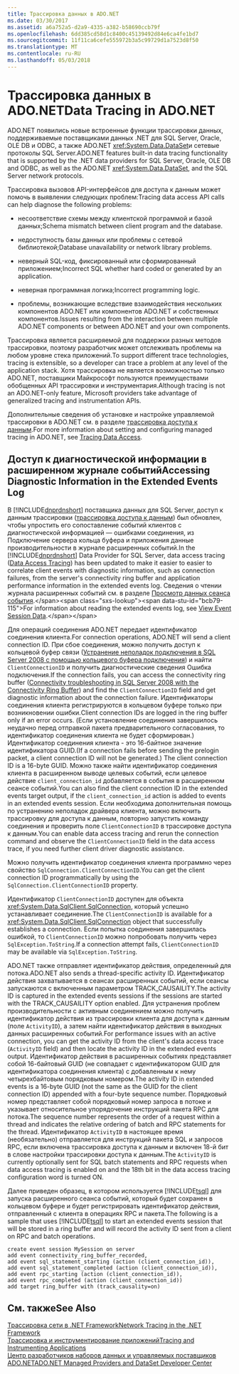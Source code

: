 ```yaml
---
title: Трассировка данных в ADO.NET
ms.date: 03/30/2017
ms.assetid: a6a752a5-d2a9-4335-a382-b58690ccb79f
ms.openlocfilehash: 6dd385cd58d1c8400c45139492d84e6ca4fe1bd7
ms.sourcegitcommit: 11f11ca6cefe555972b3a5c99729d1a7523d8f50
ms.translationtype: MT
ms.contentlocale: ru-RU
ms.lasthandoff: 05/03/2018
---
```

# <a name="data-tracing-in-adonet"></a><span data-ttu-id="bcb79-102">Трассировка данных в ADO.NET</span><span class="sxs-lookup"><span data-stu-id="bcb79-102">Data Tracing in ADO.NET</span></span>
<span data-ttu-id="bcb79-103">ADO.NET появились новые встроенные функции трассировки данных, поддерживаемые поставщиками данных .NET для SQL Server, Oracle, OLE DB и ODBC, а также ADO.NET <xref:System.Data.DataSet>и сетевые протоколы SQL Server.</span><span class="sxs-lookup"><span data-stu-id="bcb79-103">ADO.NET features built-in data tracing functionality that is supported by the .NET data providers for SQL Server, Oracle, OLE DB and ODBC, as well as the ADO.NET <xref:System.Data.DataSet>, and the SQL Server network protocols.</span></span>  
  
 <span data-ttu-id="bcb79-104">Трассировка вызовов API-интерфейсов для доступа к данным может помочь в выявлении следующих проблем:</span><span class="sxs-lookup"><span data-stu-id="bcb79-104">Tracing data access API calls can help diagnose the following problems:</span></span>  
  
-   <span data-ttu-id="bcb79-105">несоответствие схемы между клиентской программой и базой данных;</span><span class="sxs-lookup"><span data-stu-id="bcb79-105">Schema mismatch between client program and the database.</span></span>  
  
-   <span data-ttu-id="bcb79-106">недоступность базы данных или проблемы с сетевой библиотекой;</span><span class="sxs-lookup"><span data-stu-id="bcb79-106">Database unavailability or network library problems.</span></span>  
  
-   <span data-ttu-id="bcb79-107">неверный SQL-код, фиксированный или сформированный приложением;</span><span class="sxs-lookup"><span data-stu-id="bcb79-107">Incorrect SQL whether hard coded or generated by an application.</span></span>  
  
-   <span data-ttu-id="bcb79-108">неверная программная логика;</span><span class="sxs-lookup"><span data-stu-id="bcb79-108">Incorrect programming logic.</span></span>  
  
-   <span data-ttu-id="bcb79-109">проблемы, возникающие вследствие взаимодействия нескольких компонентов ADO.NET или компонентов ADO.NET и собственных компонентов.</span><span class="sxs-lookup"><span data-stu-id="bcb79-109">Issues resulting from the interaction between multiple ADO.NET components or between ADO.NET and your own components.</span></span>  
  
 <span data-ttu-id="bcb79-110">Трассировка является расширяемой для поддержки разных методов трассировки, поэтому разработчик может отслеживать проблемы на любом уровне стека приложений.</span><span class="sxs-lookup"><span data-stu-id="bcb79-110">To support different trace technologies, tracing is extensible, so a developer can trace a problem at any level of the application stack.</span></span> <span data-ttu-id="bcb79-111">Хотя трассировка не является возможностью только ADO.NET, поставщики Майкрософт пользуются преимуществами обобщенных API трассировки и инструментария.</span><span class="sxs-lookup"><span data-stu-id="bcb79-111">Although tracing is not an ADO.NET-only feature, Microsoft providers take advantage of generalized tracing and instrumentation APIs.</span></span>  
  
 <span data-ttu-id="bcb79-112">Дополнительные сведения об установке и настройке управляемой трассировки в ADO.NET см. в разделе [трассировка доступа к данным](http://msdn.microsoft.com/library/hh880086.aspx).</span><span class="sxs-lookup"><span data-stu-id="bcb79-112">For more information about setting and configuring managed tracing in ADO.NET, see [Tracing Data Access](http://msdn.microsoft.com/library/hh880086.aspx).</span></span>  
  
## <a name="accessing-diagnostic-information-in-the-extended-events-log"></a><span data-ttu-id="bcb79-113">Доступ к диагностической информации в расширенном журнале событий</span><span class="sxs-lookup"><span data-stu-id="bcb79-113">Accessing Diagnostic Information in the Extended Events Log</span></span>  
 <span data-ttu-id="bcb79-114">В [!INCLUDE[dnprdnshort](../../../../includes/dnprdnshort-md.md)] поставщика данных для SQL Server, доступ к данным трассировки ([трассировка доступа к данным](http://msdn.microsoft.com/library/hh880086.aspx)) был обновлен, чтобы упростить его сопоставление событий клиентов с диагностической информацией — ошибками соединения, из Подключение сервера кольца буфера и приложения данные производительности в журнале расширенных событий.</span><span class="sxs-lookup"><span data-stu-id="bcb79-114">In the [!INCLUDE[dnprdnshort](../../../../includes/dnprdnshort-md.md)] Data Provider for SQL Server, data access tracing ([Data Access Tracing](http://msdn.microsoft.com/library/hh880086.aspx)) has been updated to make it easier to easier to correlate client events with diagnostic information, such as connection failures, from the server's connectivity ring buffer and application performance information in the extended events log.</span></span> <span data-ttu-id="bcb79-115">Сведения о чтении журнала расширенных событий см. в разделе [Просмотр данных сеанса события](http://msdn.microsoft.com/library/hh710068\(SQL.110\).aspx).</span><span class="sxs-lookup"><span data-stu-id="bcb79-115">For information about reading the extended events log, see [View Event Session Data](http://msdn.microsoft.com/library/hh710068\(SQL.110\).aspx).</span></span>  
  
 <span data-ttu-id="bcb79-116">Для операций соединения ADO.NET передает идентификатор соединения клиента.</span><span class="sxs-lookup"><span data-stu-id="bcb79-116">For connection operations, ADO.NET will send a client connection ID.</span></span> <span data-ttu-id="bcb79-117">При сбое соединения, можно получить доступ к кольцевой буфер связи ([Устранение неполадок подключения в SQL Server 2008 с помощью кольцевого буфера подключения](http://go.microsoft.com/fwlink/?LinkId=207752)) и найти `ClientConnectionID` и получить диагностические сведения Ошибка подключения.</span><span class="sxs-lookup"><span data-stu-id="bcb79-117">If the connection fails, you can access the connectivity ring buffer ([Connectivity troubleshooting in SQL Server 2008 with the Connectivity Ring Buffer](http://go.microsoft.com/fwlink/?LinkId=207752)) and find the `ClientConnectionID` field and get diagnostic information about the connection failure.</span></span> <span data-ttu-id="bcb79-118">Идентификаторы соединения клиента регистрируются в кольцевом буфере только при возникновении ошибки.</span><span class="sxs-lookup"><span data-stu-id="bcb79-118">Client connection IDs are logged in the ring buffer only if an error occurs.</span></span> <span data-ttu-id="bcb79-119">(Если установление соединения завершилось неудачно перед отправкой пакета предварительного согласования, то идентификатор соединения клиента не будет сформирован.) Идентификатор соединения клиента - это 16-байтное значение идентификатора GUID.</span><span class="sxs-lookup"><span data-stu-id="bcb79-119">(If a connection fails before sending the prelogin packet, a client connection ID will not be generated.) The client connection ID is a 16-byte GUID.</span></span> <span data-ttu-id="bcb79-120">Можно также найти идентификатор соединения клиента в расширенном выводе целевых событий, если целевое действие `client_connection_id` добавляется в события в расширенном сеансе событий.</span><span class="sxs-lookup"><span data-stu-id="bcb79-120">You can also find the client connection ID in the extended events target output, if the `client_connection_id` action is added to events in an extended events session.</span></span> <span data-ttu-id="bcb79-121">Если необходима дополнительная помощь по устранению неполадок драйвера клиента, можно включить трассировку для доступа к данным, повторно запустить команду соединения и проверить поле `ClientConnectionID` в трассировке доступа к данным.</span><span class="sxs-lookup"><span data-stu-id="bcb79-121">You can enable data access tracing and rerun the connection command and observe the `ClientConnectionID` field in the data access trace, if you need further client driver diagnostic assistance.</span></span>  
  
 <span data-ttu-id="bcb79-122">Можно получить идентификатор соединения клиента программно через свойство `SqlConnection.ClientConnectionID`.</span><span class="sxs-lookup"><span data-stu-id="bcb79-122">You can get the client connection ID programmatically by using the `SqlConnection.ClientConnectionID` property.</span></span>  
  
 <span data-ttu-id="bcb79-123">Идентификатор `ClientConnectionID` доступен для объекта <xref:System.Data.SqlClient.SqlConnection>, который успешно устанавливает соединение.</span><span class="sxs-lookup"><span data-stu-id="bcb79-123">The `ClientConnectionID` is available for a <xref:System.Data.SqlClient.SqlConnection> object that successfully establishes  a connection.</span></span> <span data-ttu-id="bcb79-124">Если попытка соединения завершилась ошибкой, то `ClientConnectionID` можно попробовать получить через `SqlException.ToString`.</span><span class="sxs-lookup"><span data-stu-id="bcb79-124">If a connection attempt fails, `ClientConnectionID` may be available via `SqlException.ToString`.</span></span>  
  
 <span data-ttu-id="bcb79-125">ADO.NET также отправляет идентификатор действия, определенный для потока.</span><span class="sxs-lookup"><span data-stu-id="bcb79-125">ADO.NET also sends a thread-specific activity ID.</span></span> <span data-ttu-id="bcb79-126">Идентификатор действия захватывается в сеансах расширенных событий, если сеансы запускаются с включенным параметром TRACK_CAUSAILITY.</span><span class="sxs-lookup"><span data-stu-id="bcb79-126">The activity ID is captured in the extended events sessions if the sessions are started with the TRACK_CAUSAILITY option enabled.</span></span> <span data-ttu-id="bcb79-127">Для устранения проблем производительности с активным соединением можно получить идентификатор действия из трассировки клиента для доступа к данным (поле `ActivityID`), а затем найти идентификатор действия в выходных данных расширенных событий.</span><span class="sxs-lookup"><span data-stu-id="bcb79-127">For performance issues with an active connection, you can get the activity ID from the client's data access trace (`ActivityID` field) and then locate the activity ID in the extended events output.</span></span> <span data-ttu-id="bcb79-128">Идентификатор действия в расширенных событиях представляет собой 16-байтовый GUID (не совпадает с идентификатором GUID для идентификатора соединения клиента) с добавленным к нему четырехбайтовым порядковым номером.</span><span class="sxs-lookup"><span data-stu-id="bcb79-128">The activity ID in extended events is a 16-byte GUID (not the same as the GUID for the client connection ID) appended with a four-byte sequence number.</span></span> <span data-ttu-id="bcb79-129">Порядковый номер представляет собой порядковый номер запроса в потоке и указывает относительное упорядочение инструкций пакета RPC для потока.</span><span class="sxs-lookup"><span data-stu-id="bcb79-129">The sequence number represents the order of a request within a thread and indicates the relative ordering of batch and RPC statements for the thread.</span></span> <span data-ttu-id="bcb79-130">Идентификатор `ActivityID` в настоящее время (необязательно) отправляется для инструкций пакета SQL и запросов RPC, если включена трассировка доступа к данным и включен 18-й бит в слове настройки трассировки доступа к данным.</span><span class="sxs-lookup"><span data-stu-id="bcb79-130">The `ActivityID` is currently optionally sent for SQL batch statements and RPC requests when data access tracing is enabled on and the 18th bit in the data access tracing configuration word is turned ON.</span></span>  
  
 <span data-ttu-id="bcb79-131">Далее приведен образец, в котором используется [!INCLUDE[tsql](../../../../includes/tsql-md.md)] для запуска расширенного сеанса событий, который будет сохранен в кольцевом буфере и будет регистрировать идентификатор действия, отправленный с клиента в операциях RPC и пакета.</span><span class="sxs-lookup"><span data-stu-id="bcb79-131">The following is a sample that uses [!INCLUDE[tsql](../../../../includes/tsql-md.md)] to start an extended events session that will be stored in a ring buffer and will record the activity ID sent from a client on RPC and batch operations.</span></span>  
  
```  
create event session MySession on server   
add event connectivity_ring_buffer_recorded,   
add event sql_statement_starting (action (client_connection_id)),   
add event sql_statement_completed (action (client_connection_id)),   
add event rpc_starting (action (client_connection_id)),   
add event rpc_completed (action (client_connection_id))  
add target ring_buffer with (track_causality=on)  
```  
  
## <a name="see-also"></a><span data-ttu-id="bcb79-132">См. также</span><span class="sxs-lookup"><span data-stu-id="bcb79-132">See Also</span></span>  
 [<span data-ttu-id="bcb79-133">Трассировка сети в .NET Framework</span><span class="sxs-lookup"><span data-stu-id="bcb79-133">Network Tracing in the .NET Framework</span></span>](../../../../docs/framework/network-programming/network-tracing.md)  
 [<span data-ttu-id="bcb79-134">Трассировка и инструментирование приложений</span><span class="sxs-lookup"><span data-stu-id="bcb79-134">Tracing and Instrumenting Applications</span></span>](../../../../docs/framework/debug-trace-profile/tracing-and-instrumenting-applications.md)  
 [<span data-ttu-id="bcb79-135">Центр разработчиков наборов данных и управляемых поставщиков ADO.NET</span><span class="sxs-lookup"><span data-stu-id="bcb79-135">ADO.NET Managed Providers and DataSet Developer Center</span></span>](http://go.microsoft.com/fwlink/?LinkId=217917)
